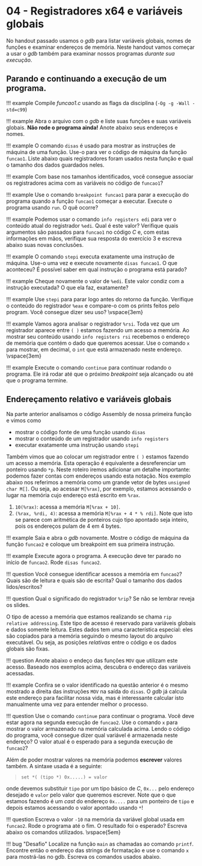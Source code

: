 # 04 - Registradores x64 e variáveis globais

No handout passado usamos o *gdb* para listar variáveis globais, nomes de funções e examinar endereços de memória. Neste handout vamos começar a usar o *gdb* também para examinar nossos programas *durante sua execução*. 

## Parando e continuando a execução de um programa.   

!!! example
    Compile *funcao1.c* usando as flags da disciplina (`-Og -g -Wall -std=c99`)

!!! example
    Abra o arquivo com o *gdb* e liste suas funções e suas variáveis globais. **Não rode o programa ainda!** Anote abaixo seus endereços e nomes.  

!!! example
    O comando `disas` é usado para mostrar as instruções de máquina de uma função. Use-o para ver o código de máquina da função `funcao1`. Liste abaixo quais registradores foram usados nesta função e qual o tamanho dos dados guardados neles.

!!! example
    Com base nos tamanhos identificados, você consegue associar os registradores acima com as variáveis no código de `funcao1`? 

!!! example
    Use o comando `breakpoint funcao1` para parar a execução do programa quando a função `funcao1` começar a executar. Execute o programa usando `run`. O quê ocorre?

!!! example
    Podemos usar o comando `info registers edi` para ver o conteúdo atual do registrador `%edi`. Qual é este valor? Verifique quais argumentos são passados para `funcao1` no código *C* e, com estas informações em mãos, verifique sua resposta do exercício 3 e escreva abaixo suas novas conclusões.

!!! example
    O comando `stepi` executa exatamente uma instrução de máquina. Use-o uma vez e execute novamente `disas funcao1`. O que aconteceu? É possível saber em qual instrução o programa está parado?

!!! example
    Cheque novamente o valor de `%edi`. Este valor condiz com a instrução executada? O que ela faz, exatamente?

!!! example
    Use `stepi` para parar logo antes do retorno da função. Verifique o conteúdo do registrador `%eax` e compare-o com os prints feitos pelo program. Você consegue dizer seu uso? \vspace{3em}

!!! example
    Vamos agora analisar o registrador `%rsi`. Toda vez que um registrador aparece entre `( )` estamos fazendo um acesso a memória. Ao mostrar seu conteúdo usando `info registers rsi` recebemos o endereço de memória que contém o dado que queremos acessar. Use o comando `x` para mostrar, em decimal, o `int` que está armazenado neste endereço. \vspace{3em}

!!! example
    Execute o comando `continue` para continuar rodando o programa. Ele irá rodar até que o próximo *breakpoint* seja alcançado ou até que o programa termine. 

## Endereçamento relativo e variáveis globais

Na parte anterior analisamos o código Assembly de nossa primeira função e vimos como 

* mostrar o código fonte de uma função usando `disas`
* mostrar o conteúdo de um registrador usando `info registers`
* executar exatamente uma instrução usando `stepi`

Também vimos que ao colocar um registrador entre `( )` estamos fazendo um acesso a memória. Esta operação é equivalente a desreferenciar um ponteiro usando `*p`. Neste roteiro iremos adicionar um detalhe importante: podemos fazer contas com endereços usando esta notação. Nos exemplo abaixo nos referimos a memória como um grande vetor de bytes `unsigned char M[]`. Ou seja, ao acessar `M[%rax]`, por exemplo, estamos acessando o lugar na memória cujo endereço está escrito em `%rax`. 

1. `10(%rax)`: acessa a memória `M[%rax + 10]`.
1. `(%rax, %rdi, 4)`: acessa a memória `M[%rax + 4 * % rdi]`. Note que isto se parece com aritmética de ponteiros cujo tipo apontado seja inteiro, pois os endereços pulam de 4 em 4 bytes.

!!! example
    Saia e abra o *gdb* novamente. Mostre o código de máquina da função `funcao2` e coloque um breakpoint em sua primeira instrução.

!!! example
    Execute agora o programa. A execução deve ter parado no início de `funcao2`. Rode `disas funcao2`.

!!! question
    Você consegue identificar acessos a memória em `funcao2`? Quais são de leitura e quais são de escrita? Qual o tamanho dos dados lidos/escritos? 

!!! question
    Qual o significado do registrador `%rip`? Se não se lembrar reveja os slides. 

O tipo de acesso a memória que estamos realizando se chama `rip relative addressing`. Este tipo de acesso é reservado para variáveis globais e dados somente leitura. Estes dados tem uma característica especial: eles são copiados para a memória seguindo o mesmo layout do arquivo executável. Ou seja, as posições *relativas* entre o código e os dados globais são fixas. 

!!! question 
    Anote abaixo o endeço das funções `MOV` que utilizam este acesso. Baseado nos exemplos acima, descubra o endereço das variáveis acessadas.

!!! example
    Confira se o valor identificado na questão anterior é o mesmo mostrado a direita das instruções `MOV` na saída do `disas`. O *gdb* já calcula este endereço para facilitar nossa vida, mas é interessante calcular isto manualmente uma vez para entender melhor o processo. 

!!! question 
    Use o comando `continue` para continuar o programa. Você deve estar agora na segunda execução de `funcao2`. Use o comando `x` para mostrar o valor armazenado na memória calculada acima. Lendo o código do programa, você consegue dizer qual variável é armazenada neste endereço? O valor atual é o esperado para a segunda execução de `funcao2`?


Além de poder mostrar valores na memória podemos **escrever** valores também. A sintaxe usada é a seguinte:

> `set *( (tipo *) 0x.....) = valor`

onde devemos substituir `tipo` por um tipo básico de *C*, `0x...` pelo endereço desejado e `valor` pelo valor que queremos escrever. Note que o que estamos fazendo é um *cast* do endereço `0x....` para um ponteiro de `tipo` e depois estamos acessando o valor apontado usando `*`!

!!! question
    Escreva o valor `-10` na memória da variável global usada em `funcao2`. Rode o programa até o fim. O resultado foi o esperado? Escreva abaixo os comandos utilizados. \vspace{5em}

!!! bug "Desafio" 
    Localize na função `main` as chamadas ao comando `printf`. Encontre então o endereço das strings de formatação e use o comando `x` para mostrá-las no gdb. Escreva os comandos usados abaixo. 
